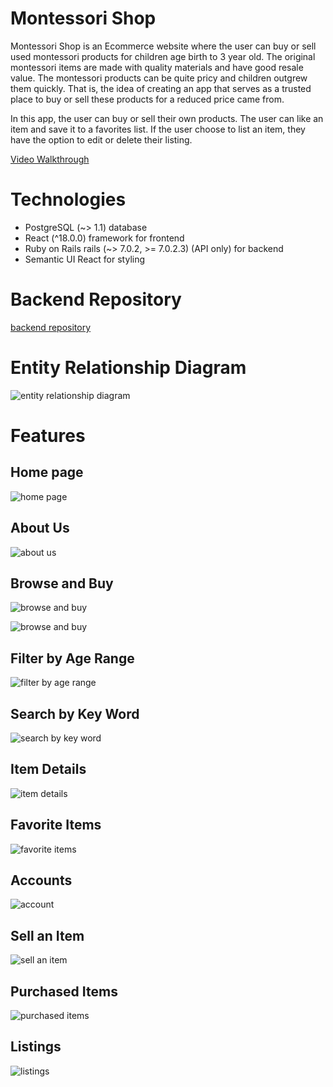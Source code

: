 # Montessori Shop

Montessori Shop is an Ecommerce website where the user can buy or sell used montessori products for children age birth to 3 year old. The original montessori items are made with quality materials and have good resale value. The montessori products can be quite pricy and children outgrew them quickly. That is, the idea of creating an app that serves as a trusted place to buy or sell these products for  a reduced price came from.

In this app, the user can buy or sell their own products. The user can like an item and save it to a favorites list. If the user choose to list an item, they have the option to edit or delete their listing.

[Video Walkthrough](https://user-images.githubusercontent.com/88294699/171877290-2b9e8224-814c-4a27-87cd-9422418f7c62.mp4)
# Technologies

- PostgreSQL  (~> 1.1) database
- React (^18.0.0) framework for frontend
- Ruby on Rails rails (~> 7.0.2, >= 7.0.2.3) (API only) for backend
- Semantic UI React for styling
# Backend Repository 

[backend repository](https://github.com/Nissrine-Can/phase-4-montessori-shop-backend)

# Entity Relationship Diagram

![entity relationship diagram](https://user-images.githubusercontent.com/88294699/171664124-34ef9980-adcd-4244-908a-c0c35756247f.png)

# Features 
## Home page

![home page](https://user-images.githubusercontent.com/88294699/171666459-5a1b2d44-1bb5-42b3-b3c1-3e8478b1da27.png)

## About Us

![about us](https://user-images.githubusercontent.com/88294699/171666761-59f07621-f407-4a7d-b667-8df284ef73b1.png)

## Browse and Buy 

![browse and buy](https://user-images.githubusercontent.com/88294699/171667226-fb2930b8-1944-42b0-8143-0f35ef231288.png)

![browse and buy](https://user-images.githubusercontent.com/88294699/171667241-ee0a6e30-2bec-4672-9cbe-47ad6da5d936.png)

## Filter by Age Range

![filter by age range](https://user-images.githubusercontent.com/88294699/171870641-58ae18f8-5b1f-47ab-9a2c-d8d53e70602e.png)

## Search by Key Word

![search by key word](https://user-images.githubusercontent.com/88294699/171870871-31c3a86b-b320-4e69-806c-35f9254756f1.png)

## Item Details

![item details](https://user-images.githubusercontent.com/88294699/171667763-0d19ef02-bab9-4aa3-9160-bb078062ab12.png)

## Favorite Items

![favorite items](https://user-images.githubusercontent.com/88294699/171869682-2205727c-14cf-4591-ac2e-66ab2685a391.png)

## Accounts

![account](https://user-images.githubusercontent.com/88294699/171869959-6dd5ea03-1b3b-472f-aa48-fa3178a15fed.png)

## Sell an Item 

![sell an item](https://user-images.githubusercontent.com/88294699/171870140-564c8110-da22-4d03-bd2c-40ce9f19d762.png)

## Purchased Items 

![purchased items](https://user-images.githubusercontent.com/88294699/171871101-2d3ad27f-6ae1-41c2-bc1a-c137b97a9700.png)

## Listings 

![listings](https://user-images.githubusercontent.com/88294699/171871367-24380a11-2ec5-4d2d-b802-7691ae1db7a5.png)